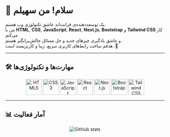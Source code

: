 # 👋 سلام! من سهیلم  

یک توسعه‌دهنده‌ی فرانت‌اند عاشق تکنولوژی وب هستم.  
من با **HTML**, **CSS**, **JavaScript**, **React**, **Next.js**, **Bootstrap** و **Tailwind CSS** کار می‌کنم  
و عاشق یادگیری چیزهای جدید و حل مسائل چالش‌برانگیز هستم.  
هدفم ساخت رابط‌های کاربری سریع، زیبا و کاربرپسند است. 🚀  

---

## 🛠 مهارت‌ها و تکنولوژی‌ها
<p align="center">
  <img src="https://cdn.jsdelivr.net/gh/devicons/devicon/icons/html5/html5-original.svg" width="50" title="HTML5"/>
  <img src="https://cdn.jsdelivr.net/gh/devicons/devicon/icons/css3/css3-original.svg" width="50" title="CSS3"/>
  <img src="https://cdn.jsdelivr.net/gh/devicons/devicon/icons/javascript/javascript-original.svg" width="50" title="JavaScript"/>
  <img src="https://cdn.jsdelivr.net/gh/devicons/devicon/icons/react/react-original.svg" width="50" title="React"/>
  <img src="https://cdn.jsdelivr.net/gh/devicons/devicon/icons/nextjs/nextjs-original.svg" width="50" title="Next.js"/>
  <img src="https://cdn.jsdelivr.net/gh/devicons/devicon/icons/bootstrap/bootstrap-original.svg" width="50" title="Bootstrap"/>
  <img src="https://cdn.jsdelivr.net/gh/devicons/devicon/icons/tailwindcss/tailwindcss-plain.svg" width="50" title="Tailwind CSS"/>
</p>

---

## 📊 آمار فعالیت
<p align="center">
  <img src="https://github-readme-stats.vercel.app/api?username=3oheil-rostami&show_icons=true&theme=radical" alt="GitHub stats"/>
</p>
